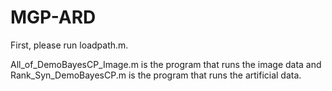 # MGP-ARD

First, please run loadpath.m.

All_of_DemoBayesCP_Image.m is the program that runs the image data and Rank_Syn_DemoBayesCP.m is the program that runs the artificial data.

